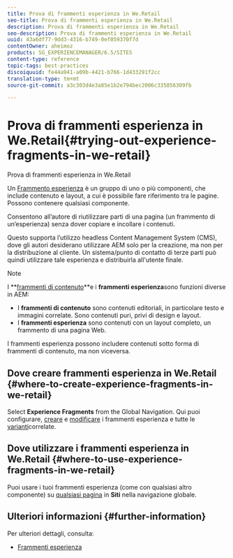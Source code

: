 ```yaml
---
title: Prova di frammenti esperienza in We.Retail
seo-title: Prova di frammenti esperienza in We.Retail
description: Prova di frammenti esperienza in We.Retail
seo-description: Prova di frammenti esperienza in We.Retail
uuid: 43a6df77-9dd3-4316-b749-0ef059370f7d
contentOwner: aheimoz
products: SG_EXPERIENCEMANAGER/6.5/SITES
content-type: reference
topic-tags: best-practices
discoiquuid: fe44a941-a09b-4421-b766-1d433291f2cc
translation-type: tm+mt
source-git-commit: a3c303d4e3a85e1b2e794bec2006c335056309fb

---
```



# Prova di frammenti esperienza in We.Retail{#trying-out-experience-fragments-in-we-retail}

Prova di frammenti esperienza in We.Retail

Un [Frammento esperienza](/help/sites-authoring/experience-fragments.md) è un gruppo di uno o più componenti, che include contenuto e layout, a cui è possibile fare riferimento tra le pagine. Possono contenere qualsiasi componente.

Consentono all’autore di riutilizzare parti di una pagina (un frammento di un’esperienza) senza dover copiare e incollare i contenuti.

Questo supporta l’utilizzo headless Content Management System (CMS), dove gli autori desiderano utilizzare AEM solo per la creazione, ma non per la distribuzione al cliente. Un sistema/punto di contatto di terze parti può quindi utilizzare tale esperienza e distribuirla all&#39;utente finale.

>[!NOTE]
>
>I **[frammenti di contenuto](/help/sites-developing/we-retail-content-fragments.md)**e i **frammenti esperienza**sono funzioni diverse in AEM:
>
>* I **frammenti di contenuto** sono contenuti editoriali, in particolare testo e immagini correlate. Sono contenuti puri, privi di design e layout.
>* I **frammenti esperienza** sono contenuti con un layout completo, un frammento di una pagina Web.
>
>
I frammenti esperienza possono includere contenuti sotto forma di frammenti di contenuto, ma non viceversa.

## Dove creare frammenti esperienza in We.Retail {#where-to-create-experience-fragments-in-we-retail}

Select **Experience Fragments** from the Global Navigation. Qui puoi configurare, [creare](/help/sites-authoring/experience-fragments.md#creating-an-experience-fragment) e [modificare](/help/sites-authoring/experience-fragments.md#editing-your-experience-fragment) i frammenti esperienza e tutte le [varianti](/help/sites-authoring/experience-fragments.md#creating-an-experience-fragment-variation)correlate.

## Dove utilizzare i frammenti esperienza in We.Retail {#where-to-use-experience-fragments-in-we-retail}

Puoi usare i tuoi frammenti [](/help/sites-authoring/experience-fragments.md#using-your-experience-fragment) esperienza (come con qualsiasi altro componente) su [qualsiasi pagina](/help/sites-authoring/editing-content.md) in **Siti** nella navigazione globale.

## Ulteriori informazioni {#further-information}

Per ulteriori dettagli, consulta:

* [Frammenti esperienza](/help/sites-authoring/experience-fragments.md)

